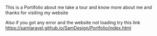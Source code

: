 This is a Portifolio about me take a tour and know more about me and thanks for visiting my website

Also if you got any error and the website not loading try this link
https://samlaravel.github.io/SamDesign/Portfolio/index.html